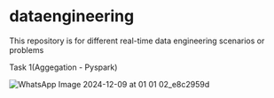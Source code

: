 # dataengineering
This repository is for different real-time data engineering scenarios or problems 

Task 1(Aggegation - Pyspark)

![WhatsApp Image 2024-12-09 at 01 01 02_e8c2959d](https://github.com/user-attachments/assets/ceb3c4b9-b3f4-4bc3-beb4-f76ab2613c9e)

